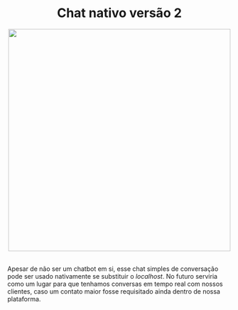 <div align="center">

# Chat nativo versão 2
  
<img height="500px" src="https://www.userlike.com/api/proxy/resize/benefits-of-live-chat/chat-benefits.png?height=720">

</div><br>

Apesar de não ser um chatbot em si, esse chat simples de conversação pode ser usado nativamente se substituir o *localhost*. No futuro serviria como um lugar para que tenhamos conversas em tempo real com nossos clientes, caso um contato maior fosse requisitado ainda dentro de nossa plataforma.
